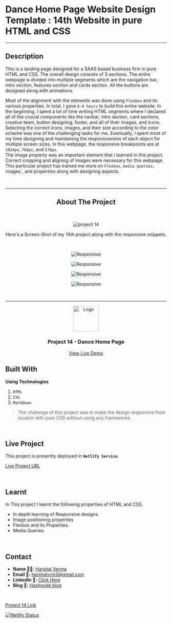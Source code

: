 # Dance Home Page Website Design Template : 14th Website in pure HTML and CSS

---

## Description
This is a landing page designed for a SAAS based business firm in pure HTML and CSS. The overall design consists of 3 sections. The entire webpage is divided into multiple segments which are the navigation bar, intro section, features section and cards section. All the buttons are designed along with animations.
<br>

Most of the alignment with the elements was done using `Flexbox` and its various properties. In total, I gave `8-9 hours` to build this entire website. In the beginning, I spent a lot of time writing HTML segments where I declared all of the crucial components like the navbar, intro section, card sections, creative team, button designing, footer, and all of their images, and icons. Selecting the correct icons, images, and their size according to the color scheme was one of the challenging tasks for me. Eventually, I spent most of my time designing and maintaining the responsiveness of each object for multiple screen sizes. In this webpage, the responsive breakpoints are at `1024px`, `768px`, and `576px`.
<br>
The image property was an important element that I learned in this project. Correct cropping and aligning of images were necessary for this webpage. This particular project has trained me more on `Flexbox`, `media queries, `images`, and properties along with designing aspects.

<br>

---
<div style="text-align: center;">

## About The Project
<br>

![project 14](./ScreenShot/gif.gif)


Here's a Screen-Shot of my 14th project along with the responsive snippets.
<div style="text-align: center;">

<br>

![Responsive](./Screenshot/Home01_576px.png)
<br>


![Responsive](./Screenshot/Home02_576px.png)
<br>

![Responsive](./Screenshot/Home01_768px.png)
<br>

![Responsive](./Screenshot/Home02_768px.png)
<br>


</div>
<!-- PROJECT LOGO -->
<br/>
<hr>
<div align="center">
  <a href="https://github.com/harshalvrm">
    <img src="https://learncodeonline.in/mascot.png" alt="Logo" width="80">
  </a>

<h3 align="center">Project 14 - Dance Home Page</h3>
  <p align="center">   
    <a href="https://dance-home-page-14thproject.netlify.app/">View Live Demo</a>
  </p>
</div>

</div>

## Built With

**Using Technologies**

1. `HTML`
2. `CSS`
3. `MarkDown`

> The challenge of this project was to make the design responsive from scratch with pure CSS without using any frameworks .

<br>

## Live Project

This project is presently deployed in **`Netlify Service`**.


[Live Project URL](https://dance-home-page-14thproject.netlify.app/)
<br>

<!-- LEARNT -->
<br>

## Learnt
In This project I learnt the following properties of HTML and CSS.
- In depth learning of Responsive designs.
- Image positioning properties
- Flexbox and its Properties. 
- Media Queries.


<br>
<!-- CONTACT -->

## Contact

- **Name 👨‍💻:** [Harshal Verma](https://github.com/harshalvrm)
- **Email 📧:** [harshalvrm3@gmail.com](mailto:harshalvrm3@gmail.com)
- **Linkedln 📝:** [Click Here](https://www.linkedin.com/in/harshalvrm3/)
- **Blog 📝:** [Hashnode blog](https://xadai.hashnode.dev/)

<br>

[Project 14 Link](https://dance-home-page-14thproject.netlify.app) 

[![Netlify Status](https://api.netlify.com/api/v1/badges/e5b3fd49-4a2b-4603-ae00-680b89d74a23/deploy-status)](https://app.netlify.com/sites/dance-home-page-14thproject/deploys)